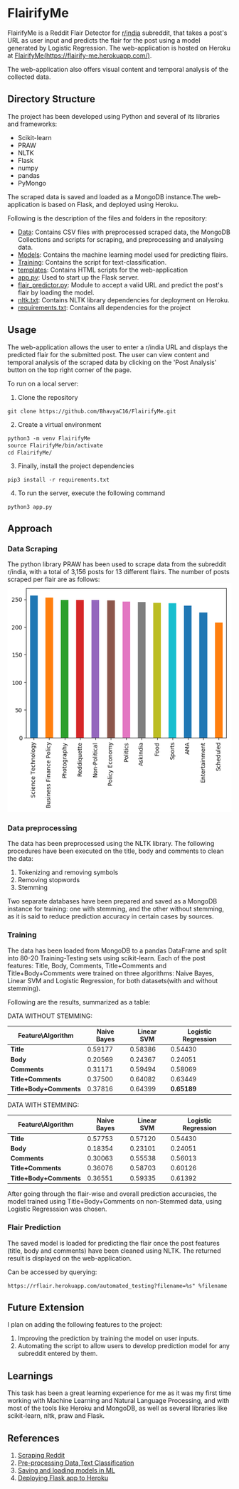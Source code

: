 # FlairifyMe
FlairifyMe is a Reddit Flair Detector for [r/india](https://www.reddit.com/r/india/) subreddit, that takes a post's URL as user input and predicts the flair for the post using a model generated by Logistic Regression. The web-application is hosted on Heroku at [FlairifyMe(https://flairify-me.herokuapp.com/)](https://flairify-me.herokuapp.com/).

The web-application also offers visual content and temporal analysis of the collected data.

## Directory Structure
The project has been developed using Python and several of its libraries and frameworks:
- Scikit-learn
- PRAW
- NLTK
- Flask
- numpy
- pandas
- PyMongo

The scraped data is saved and loaded as a MongoDB instance.The web-application is based on Flask, and deployed using Heroku.

Following is the description of the files and folders in the repository:

- [Data](https://github.com/BhavyaC16/FlairifyMe/tree/master/Data): Contains CSV files with preprocessed scraped data, the MongoDB Collections and scripts for scraping, and preprocessing and analysing data.
- [Models](https://github.com/BhavyaC16/FlairifyMe/tree/master/Models): Contains the machine learning model used for predicting flairs.
- [Training](https://github.com/BhavyaC16/FlairifyMe/tree/master/Training): Contains the script for text-classification.
- [templates](https://github.com/BhavyaC16/FlairifyMe/tree/master/templates): Contains HTML scripts for the web-application
- [app.py](https://github.com/BhavyaC16/FlairifyMe/blob/master/app.py): Used to start up the Flask server.
- [flair_predictor.py](https://github.com/BhavyaC16/FlairifyMe/blob/master/flair_predictor.py): Module to accept a valid URL and predict the post's flair by loading the model.
- [nltk.txt](https://github.com/BhavyaC16/FlairifyMe/blob/master/nltk.txt): Contains NLTK library dependencies for deployment on Heroku.
- [requirements.txt](https://github.com/BhavyaC16/FlairifyMe/blob/master/requirements.txt): Contains all dependencies for the project

## Usage
The web-application allows the user to enter a r/india URL and displays the predicted flair for the submitted post. The user can view content and temporal analysis of the scraped data by clicking on the 'Post Analysis' button on the top right corner of the page.

To run on a local server:
1. Clone the repository
```
git clone https://github.com/BhavyaC16/FlairifyMe.git
```
2. Create a virtual environment
```
python3 -m venv FlairifyMe
source FlairifyMe/bin/activate
cd FlairifyMe/
```
3. Finally, install the project dependencies
```
pip3 install -r requirements.txt
```
4. To run the server, execute the following command
```
python3 app.py
```

## Approach 
### Data Scraping
The python library PRAW has been used to scrape data from the subreddit r/india, with a total of 3,156 posts for 13 different flairs. The number of posts scraped per flair are as follows:
![alt text](https://github.com/BhavyaC16/FlairifyMe/blob/master/Data/Scripts/DataSplit.png)

### Data preprocessing
The data has been preprocessed using the NLTK library. The following procedures have been executed on the title, body and comments to clean the data:
1. Tokenizing and removing symbols
2. Removing stopwords
3. Stemming

Two separate databases have been prepared and saved as a MongoDB instance for training: one with stemming, and the other without stemming, as it is said to reduce prediction accuracy in certain cases by sources.

### Training 
The data has been loaded from MongoDB to a pandas DataFrame and split into 80-20 Training-Testing sets using scikit-learn.
Each of the post features: Title, Body, Comments, Title+Comments and Title+Body+Comments were trained on three algorithms: Naive Bayes, Linear SVM and Logistic Regression, for both datasets(with and without stemming).

Following are the results, summarized as a table:

DATA WITHOUT STEMMING:

| **Feature\Algorithm**   | **Naive Bayes** | **Linear SVM** | **Logistic Regression** |
|-------------------------|-----------------|----------------|-------------------------|
| **Title**               | 0.59177         | 0.58386        | 0.54430                 |
| **Body**                | 0.20569         | 0.24367        | 0.24051                 |
| **Comments**            | 0.31171         | 0.59494        | 0.58069                 |
| **Title+Comments**      | 0.37500         | 0.64082        | 0.63449                 |
| **Title+Body+Comments** | 0.37816         | 0.64399        | **0.65189**             |

DATA WITH STEMMING:

| **Feature\Algorithm**   | **Naive Bayes** | **Linear SVM** | **Logistic Regression** |
|-------------------------|-----------------|----------------|-------------------------|
| **Title**               | 0.57753         | 0.57120        | 0.54430                 |
| **Body**                | 0.18354         | 0.23101        | 0.24051                 |
| **Comments**            | 0.30063         | 0.55538        | 0.56013                 |
| **Title+Comments**      | 0.36076         | 0.58703        | 0.60126                 |
| **Title+Body+Comments** | 0.36551         | 0.59335        | 0.61392                 |

After going through the flair-wise and overall prediction accuracies, the model trained using Title+Body+Comments on non-Stemmed data, using Logistic Regresssion was chosen. 

### Flair Prediction
The saved model is loaded for predicting the flair once the post features (title, body and comments) have been cleaned using NLTK. The returned result is displayed on the web-application.

Can be accessed by querying: 
```
https://rflair.herokuapp.com/automated_testing?filename=%s" %filename
```

## Future Extension
I plan on adding the following features to the project:
1. Improving the prediction by training the model on user inputs.
2. Automating the script to allow users to develop prediction model for any subreddit entered by them.

## Learnings
This task has been a great learning experience for me as it was my first time working with Machine Learning and Natural Language Processing, and with most of the tools like Heroku and MongoDB, as well as several libraries like scikit-learn, nltk, praw and Flask.

## References
1. [Scraping Reddit](https://www.storybench.org/how-to-scrape-reddit-with-python/)
2. [Pre-processing Data,Text Classification](https://towardsdatascience.com/multi-class-text-classification-model-comparison-and-selection-5eb066197568)
3. [Saving and loading models in ML](https://machinelearningmastery.com/save-load-machine-learning-models-python-scikit-learn/)
4. [Deploying Flask app to Heroku](https://devcenter.heroku.com/articles/getting-started-with-python)
